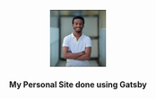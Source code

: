 <p align="center">
  <a href="https://www.gatsbyjs.com/?utm_source=starter&utm_medium=readme&utm_campaign=minimal-starter">
    <img alt="profile" src="https://github.com/ermi2021/portfolio-site/blob/master/src/images/me_white.jpg" width="100" />
  </a>
</p>
<h4 align="center">
 My Personal Site done using Gatsby 
</h4>
